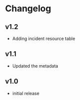 # Changelog

## v1.2

- Adding incident resource table

## v1.1

- Updated the metadata

## v1.0

- initial release
